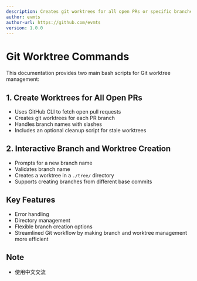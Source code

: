 ```yaml
---
description: Creates git worktrees for all open PRs or specific branches, handling branches with slashes, cleaning up stale worktrees, and supporting custom branch creation for development.
author: evmts
author-url: https://github.com/evmts
version: 1.0.0
---
```


# Git Worktree Commands

This documentation provides two main bash scripts for Git worktree management:

## 1. Create Worktrees for All Open PRs
- Uses GitHub CLI to fetch open pull requests
- Creates git worktrees for each PR branch
- Handles branch names with slashes
- Includes an optional cleanup script for stale worktrees

## 2. Interactive Branch and Worktree Creation
- Prompts for a new branch name
- Validates branch name
- Creates a worktree in a `./tree/` directory
- Supports creating branches from different base commits

## Key Features
- Error handling
- Directory management
- Flexible branch creation options
- Streamlined Git workflow by making branch and worktree management more efficient
## Note
- 使用中文交流
